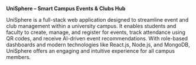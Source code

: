 **UniSphere – Smart Campus Events & Clubs Hub**

UniSphere is a full-stack web application designed to streamline event and club management within a university campus.
It enables students and faculty to create, manage, and register for events, track attendance using QR codes, and receive AI-driven
event recommendations. With role-based dashboards and modern technologies like React.js, Node.js, and MongoDB, UniSphere offers
an engaging and intuitive experience for all campus members.
